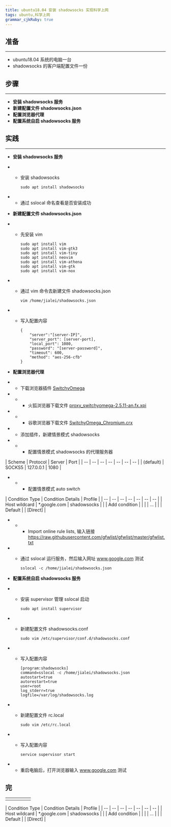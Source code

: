 ```yaml
---
title: ubuntu18.04 安装 shadowsocks 实现科学上网
tags: ubuntu,科学上网
grammar_cjkRuby: true
---
```



## 准备
---

- ubuntu18.04 系统的电脑一台
- shadowsocks 的客户端配置文件一份


## 步骤
---

- **安装 shadowsocks 服务**
- **新建配置文件 shadowsocks.json**
- **配置浏览器代理**
- **配置系统自启 shadowsocks 服务**


## 实践
---


- **安装 shadowsocks 服务**

- - 安装 shadowsocks

	``` dos?linenums
	sudo apt install shadowsocks
	```

- - 通过 sslocal 命名查看是否安装成功

- **新建配置文件 shadowsocks.json**

- - 先安装 vim

	``` dos?linenums
	sudo apt install vim
	sudo apt install vim-gtk3
	sudo apt install vim-tiny
	sudo apt install neovim
	sudo apt install vim-athena
	sudo apt install vim-gtk
	sudo apt install vim-nox
	```
	
- - 通过 vim 命令去新建文件 shadowsocks.json 

	``` dos?linenums
	vim /home/jialei/shadowsocks.json
	```
	
- - 写入配置内容
	
	``` json?linenums
	{
		"server":"[server-IP]",
		"server_port": [server-port],
		"local_port": 1080,
		"password": "[server-password]",
		"timeout": 600,
		"method": "aes-256-cfb"
	}
	```
	
	
- **配置浏览器代理**

- - 下载浏览器插件 [SwitchyOmega](https://github.com/FelisCatus/SwitchyOmega/releases/)
- - - 火狐浏览器下载文件 [proxy_switchyomega-2.5.11-an.fx.xpi](https://github.com/FelisCatus/SwitchyOmega/releases/download/v2.5.11/proxy_switchyomega-2.5.11-an.fx.xpi)
- - - 谷歌浏览器下载文件 [SwitchyOmega_Chromium.crx](https://github.com/FelisCatus/SwitchyOmega/releases/download/v2.5.11/SwitchyOmega_Chromium.crx)
 - - 添加插件，新建情景模式 shadowsocks
 - - - 配置情景模式 shadowsocks 的代理服务器

| Scheme | Protocol | Server | Port |
| -- | -- | -- | -- | -- | -- | -- |
| (default) | SOCKS5 | 127.0.0.1 | 1080 |

 - - - 配置情景模式 auto switch 

| Condition Type | Condition Details | Profile |
| -- | -- | -- | -- | -- | -- | -- |
| Host wildcard | \*.google.com | shadowsocks |
| | Add condition | |
| | ... | |
| Default |  | [Direct] |

- - - Import online rule lists, 输入链接 https://raw.githubusercontent.com/gfwlist/gfwlist/master/gfwlist.txt

- - 通过 sslocal 运行服务，然后输入网址 www.google.com 测试

	``` dos?linenums
	sslocal -c /home/jialei/shadowsocks.json
	```
	
	
- **配置系统自启 shadowsocks 服务**

- - 安装 supervisor 管理 sslocal 启动

	``` dos?linenums
	sudo apt install supervisor
	```

- - 新建配置文件 shadowsocks.conf

	``` dos?linenums
	sudo vim /etc/supervisor/conf.d/shadowsocks.conf
	```
	
- - 写入配置内容

	``` dsconfig?linenums
	[program:shadowsocks]
	command=sslocal -c /home/jialei/shadowsocks.json
	autostart=true
	autorestart=true
	user=root
	log_stderr=true
	logfile=/var/log/shadowsocks.log
	```
	
- - 新建配置文件 rc.local

	``` dos?linenums
	sudo vim /etc/rc.local
	```
	
- - 写入配置内容

	``` dos?linenums
	service supervisor start
	```
	
- - 重启电脑后，打开浏览器输入 www.google.com 测试


## 完

|     |     |     |     |     |
| --- | --- | --- | --- | --- |
|     |     |     |     |     |

| Condition Type | Condition Details | Profile |
| -- | -- | -- | -- | -- | -- | -- |
| Host wildcard | \*.google.com | shadowsocks |
| | Add condition | |
| | ... | |
| Default |  | [Direct] |